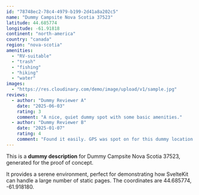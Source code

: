 ```yaml
---
id: "78748ec2-78c4-4979-b199-2d41a8a202c5"
name: "Dummy Campsite Nova Scotia 37523"
latitude: 44.685774
longitude: -61.91818
continent: "north-america"
country: "canada"
region: "nova-scotia"
amenities:
  - "RV-suitable"
  - "trash"
  - "fishing"
  - "hiking"
  - "water"
images:
  - "https://res.cloudinary.com/demo/image/upload/v1/sample.jpg"
reviews:
  - author: "Dummy Reviewer A"
    date: "2025-06-03"
    rating: 3
    comment: "A nice, quiet dummy spot with some basic amenities."
  - author: "Dummy Reviewer B"
    date: "2025-01-07"
    rating: 4
    comment: "Found it easily. GPS was spot on for this dummy location."
---
```


This is a **dummy description** for Dummy Campsite Nova Scotia 37523, generated for the proof of concept.

It provides a serene environment, perfect for demonstrating how SvelteKit can handle a large number of static pages. The coordinates are 44.685774, -61.918180.
